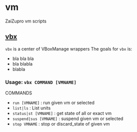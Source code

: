 # vm #
ZaiZupro vm scripts

## [vbx](https://github.com/zaizupro/dotfiles/tree/master/scripts/vm/vbx)
`vbx` is a center of VBoxManage wrappers
The goals for `vbx` is:

- bla bla bla
- bla blabla
- blabla

### Usage: `vbx COMMAND [VMNAME]`
COMMANDS
* `run [VMNAME]` : run given vm or selected
* `list|ls` : List units
* `status|st [VMNAME]` : get state of all or exact vm
* `suspend|sus [VMNAME]` : suspend given vm or selected
* `stop VMNAME` : stop or discard_state of given vm

